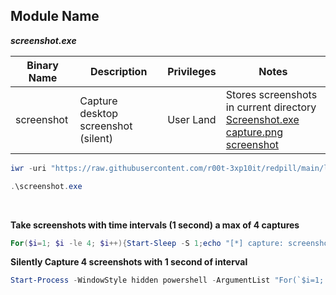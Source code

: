 ## Module Name
   <b><i>screenshot.exe</i></b>

|Binary Name|Description|Privileges|Notes|
|---|---|---|---|
|screenshot|Capture desktop screenshot (silent)|User Land|Stores screenshots in current directory<br />[Screenshot.exe capture.png screenshot](https://raw.githubusercontent.com/r00t-3xp10it/redpill/main/lib/Screenshot/screenshot.png)|

```powershell
iwr -uri "https://raw.githubusercontent.com/r00t-3xp10it/redpill/main/lib/Screenshot/screenshot.exe" -OutFile "screenshot.exe"
```

```powershell
.\screenshot.exe
```

<br />

**Take screenshots with time intervals (1 second) a max of 4 captures**
```powershell
For($i=1; $i -le 4; $i++){Start-Sleep -S 1;echo "[*] capture: screenshot_$i.png";.\screenshot.exe;Rename-Item screenshot.png screenshot_$i.png -Force}
```

**Silently Capture 4 screenshots with 1 second of interval**
```powershell
Start-Process -WindowStyle hidden powershell -ArgumentList "For(`$i=1; `$i -le 4; `$i++){Start-Sleep -S 1;.\screenshot.exe;Rename-Item screenshot.png screenshot_`$i.png -Force}"
```
